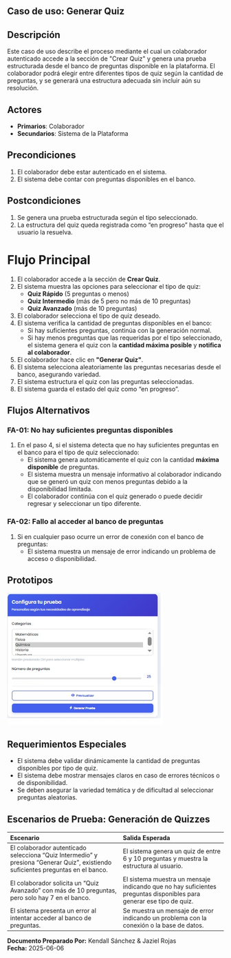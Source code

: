 ## Caso de uso: **Generar Quiz**

## Descripción
Este caso de uso describe el proceso mediante el cual un colaborador autenticado accede a la sección de "Crear Quiz" y genera una prueba estructurada desde el banco de preguntas disponible en la plataforma. El colaborador podrá elegir entre diferentes tipos de quiz según la cantidad de preguntas, y se generará una estructura adecuada sin incluir aún su resolución.

## Actores
- **Primarios**: Colaborador
- **Secundarios**: Sistema de la Plataforma 

## Precondiciones
1. El colaborador debe estar autenticado en el sistema.
2. El sistema debe contar con preguntas disponibles en el banco.

## Postcondiciones
1. Se genera una prueba estructurada según el tipo seleccionado.  
2. La estructura del quiz queda registrada como “en progreso” hasta que el usuario la resuelva.

# Flujo Principal
1. El colaborador accede a la sección de **Crear Quiz**.  
2. El sistema muestra las opciones para seleccionar el tipo de quiz:  
   - **Quiz Rápido** (5 preguntas o menos)  
   - **Quiz Intermedio** (más de 5 pero no más de 10 preguntas)  
   - **Quiz Avanzado** (más de 10 preguntas)  
3. El colaborador selecciona el tipo de quiz deseado.  
4. El sistema verifica la cantidad de preguntas disponibles en el banco:  
   - Si hay suficientes preguntas, continúa con la generación normal.  
   - Si hay menos preguntas que las requeridas por el tipo seleccionado, el sistema genera el quiz con la **cantidad máxima posible** y **notifica al colaborador**.  
5. El colaborador hace clic en **"Generar Quiz"**.  
6. El sistema selecciona aleatoriamente las preguntas necesarias desde el banco, asegurando variedad.  
7. El sistema estructura el quiz con las preguntas seleccionadas.  
8. El sistema guarda el estado del quiz como “en progreso”.

## Flujos Alternativos  

### FA-01: No hay suficientes preguntas disponibles  
1. En el paso 4, si el sistema detecta que no hay suficientes preguntas en el banco para el tipo de quiz seleccionado:  
   - El sistema genera automáticamente el quiz con la cantidad **máxima disponible** de preguntas.  
   - El sistema muestra un mensaje informativo al colaborador indicando que se generó un quiz con menos preguntas debido a la disponibilidad limitada.  
   - El colaborador continúa con el quiz generado o puede decidir regresar y seleccionar un tipo diferente.
### FA-02: Fallo al acceder al banco de preguntas  
1. Si en cualquier paso ocurre un error de conexión con el banco de preguntas:  
   - El sistema muestra un mensaje de error indicando un problema de acceso o disponibilidad.

## Prototipos
![Prototipo generar quices en la plataforma](imagenes/prototipo-generar-quicezz-act.png)

## Requerimientos Especiales  
- El sistema debe validar dinámicamente la cantidad de preguntas disponibles por tipo de quiz.  
- El sistema debe mostrar mensajes claros en caso de errores técnicos o de disponibilidad.  
- Se deben asegurar la variedad temática y de dificultad al seleccionar preguntas aleatorias.

## Escenarios de Prueba: Generación de Quizzes

| Escenario | Salida Esperada |
|:----------|:----------------|
| El colaborador autenticado selecciona “Quiz Intermedio” y presiona “Generar Quiz”, existiendo suficientes preguntas en el banco. | El sistema genera un quiz de entre 6 y 10 preguntas y muestra la estructura al usuario. |
| El colaborador solicita un “Quiz Avanzado” con más de 10 preguntas, pero solo hay 7 en el banco. | El sistema muestra un mensaje indicando que no hay suficientes preguntas disponibles para generar ese tipo de quiz. |
| El sistema presenta un error al intentar acceder al banco de preguntas. | Se muestra un mensaje de error indicando un problema con la conexión o la base de datos. |

**Documento Preparado Por:** Kendall Sánchez & Jaziel Rojas  
**Fecha:** 2025-06-06
